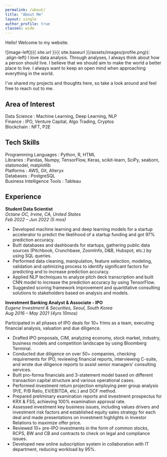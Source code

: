 ```yaml
---
permalink: /about/
title: "About Me"
layout: single
author_profile: true
classes: wide
---
```


Hello! Welcome to my website. 

![image-left]({{ site.url }}{{ site.baseurl }}/assets/images/profile.png){: .align-left} 
I love data analysis. Through analyses, I always think about how a person should live. I believe that we should aim to make the world a better place to live. I always want to keep an open mind when approaching everything in the world.

I've shared my projects and thoughts here, so take a look around and feel free to reach out to me.
<br />

## Area of Interest

Data Science : Machine Learning, Deep Learning, NLP <br />
Finance : IPO, Venture Capital, Algo Trading, Cryptos <br />
Blockchain : NFT, P2E

## Tech Skills
Programming Languages : Python, R, HTML <br />
Libraries : Pandas, Numpy, TensorFlow, Keras, scikit-learn, SciPy, seaborn, statsmodel, matplotlib <br />
Platforms : AWS, Git, Alteryx <br />
Databases : PostgreSQL <br />
Business Intelligence Tools : Tableau

## Experience
**Student Data Scientist**      
*Octane OC, Irvine, CA, United States*     
*Feb 2022 – Jun 2022 (5 mos)*      
* Developed machine learning and deep learning models for a startup accelerator to predict the likelihood of a startup funding and got 97% prediction accuracy.
* Built databases and dashboards for startups, gathering public data sources (Pitchbook, Crunchbase, ZoomInfo, D&B, Hubspot, etc.) by using SQL queries.
* Performed data cleaning, manipulation, feature selection, modeling, validation and optimizing process to identify significant factors for predicting and to increase prediction accuracy.
* Applied NLP techniques to analyze pitch deck transcription and built CNN model to increase the prediction accuracy by using TensorFlow.
* Suggested scoring framework improvement and quantitative consulting solutions to stakeholders based on analysis and models.
      
**Investment Banking Analyst & Associate - IPO**      
*Eugene Investment & Securities, Seoul, South Korea*      
*Aug 2016 – May 2021 (4yrs 10mos)*      

Participated in all phases of IPO deals for 10+ frims as a team, executing financial analysis, valuation and due diligence.
* Drafted IPO proposals, CIM, analyzing economy, stock market, industry, business models and competition landscape by using Bloomberg Terminal.
* Conducted due diligence on over 50+ companies, checking requirements for IPO, reviewing financial reports, interviewing C-suite, and wrote due diligence reports to assist senior managers’ consulting services.
* Built pro-forma financials and 3-statement model based on different transaction capital structure and various operational cases.
* Performed investment return projection employing peer group analysis (P/E, P/B Ratio, EV/EBITDA, etc.) and DCF method.
* Prepared preliminary examination reports and investment prospectus for KRX & FSS, achieving 100% examination approval rate.
* Assessed investment key business issues, including values drivers and investment risk factors and established equity sales strategy for each deal and made presentations on investment highlights in Investor Relations to maximize offer price.
* Reviewed 10+ pre-IPO investments in the form of common stocks, RCPS, BW and CB and contracts to check on legal and compliance issues.
* Developed new online subscription system in collaboration with IT department, reducing workload by 95%.



